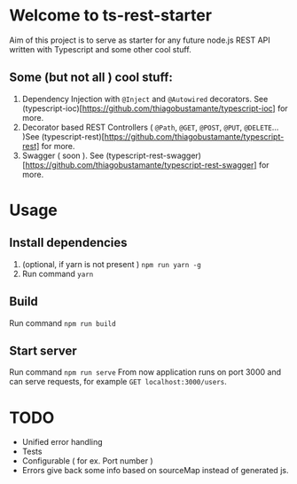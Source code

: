 # Welcome to ts-rest-starter

Aim of this project is to serve as starter for any future node.js REST API written with Typescript and some other cool stuff.

## Some (but not all ) cool stuff:
1. Dependency Injection with `@Inject` and `@Autowired` decorators. See (typescript-ioc)[https://github.com/thiagobustamante/typescript-ioc] for more.
2. Decorator based REST Controllers ( `@Path`, `@GET`, `@POST`, `@PUT`, `@DELETE`... )See (typescript-rest)[https://github.com/thiagobustamante/typescript-rest] for more.
3. Swagger ( soon ). See (typescript-rest-swagger)[https://github.com/thiagobustamante/typescript-rest-swagger] for more.

# Usage

## Install dependencies
1. (optional, if yarn is not present ) `npm run yarn -g`
2. Run command `yarn`

## Build
Run command `npm run build`

## Start server
Run command `npm run serve`
From now application runs on port 3000 and can serve requests, for example `GET localhost:3000/users`.

# TODO
* Unified error handling
* Tests
* Configurable ( for ex. Port number )
* Errors give back some info based on sourceMap instead of generated js.